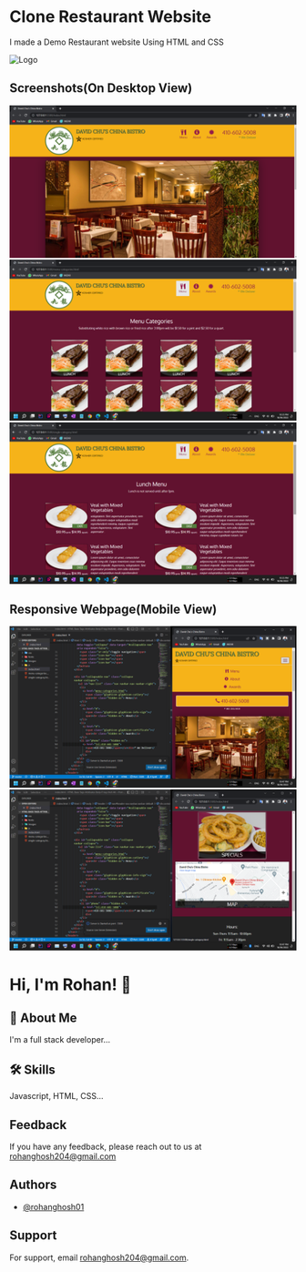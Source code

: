 
# Clone Restaurant Website
I made a Demo Restaurant website Using HTML and CSS 


![Logo](https://cdn6.f-cdn.com/contestentries/1556050/36341048/5d6c34942451c_thumb900.jpg)


## Screenshots(On Desktop View)

![image](/screenshots/Screenshot%20(53).png)
![image](/screenshots/Screenshot%20(54).png)
![image](/screenshots/Screenshot%20(55).png)


## Responsive Webpage(Mobile View)
![image](/screenshots/Screenshot%20(56).png)
![image](/screenshots/Screenshot%20(57).png)
# Hi, I'm Rohan! 👋


## 🚀 About Me
I'm a full stack developer...


## 🛠 Skills
Javascript, HTML, CSS...


## Feedback

If you have any feedback, please reach out to us at rohanghosh204@gmail.com


## Authors

- [@rohanghosh01](https://github.com/rohanghosh01)


## Support

For support, email rohanghosh204@gmail.com.

